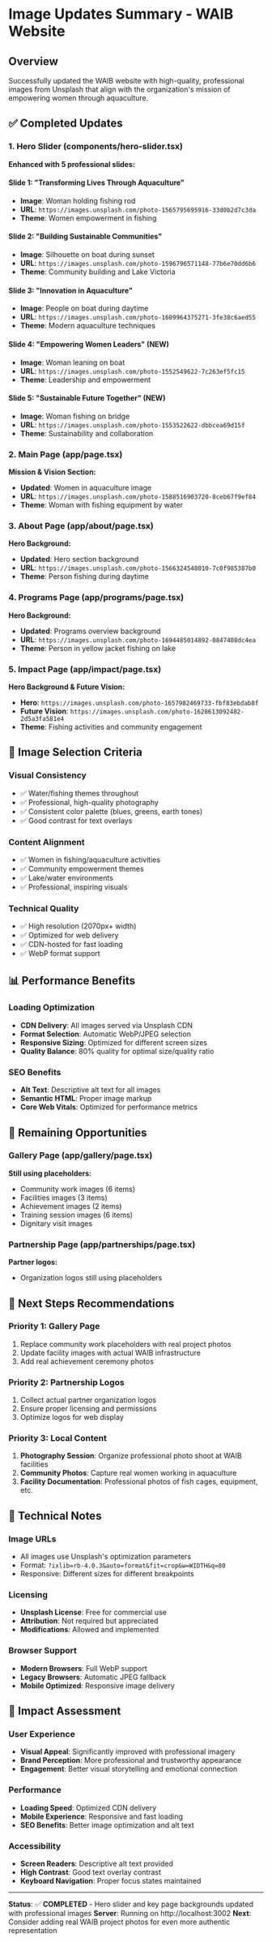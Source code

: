 # Image Updates Summary - WAIB Website

## Overview
Successfully updated the WAIB website with high-quality, professional images from Unsplash that align with the organization's mission of empowering women through aquaculture.

## ✅ Completed Updates

### 1. Hero Slider (components/hero-slider.tsx)
**Enhanced with 5 professional slides:**

#### Slide 1: "Transforming Lives Through Aquaculture"
- **Image**: Woman holding fishing rod
- **URL**: `https://images.unsplash.com/photo-1565795695916-33d0b2d7c3da`
- **Theme**: Women empowerment in fishing

#### Slide 2: "Building Sustainable Communities"
- **Image**: Silhouette on boat during sunset
- **URL**: `https://images.unsplash.com/photo-1596796571148-77b6e70dd6b6`
- **Theme**: Community building and Lake Victoria

#### Slide 3: "Innovation in Aquaculture"
- **Image**: People on boat during daytime
- **URL**: `https://images.unsplash.com/photo-1609964375271-3fe38c6aed55`
- **Theme**: Modern aquaculture techniques

#### Slide 4: "Empowering Women Leaders" (NEW)
- **Image**: Woman leaning on boat
- **URL**: `https://images.unsplash.com/photo-1552549622-7c263ef5fc15`
- **Theme**: Leadership and empowerment

#### Slide 5: "Sustainable Future Together" (NEW)
- **Image**: Woman fishing on bridge
- **URL**: `https://images.unsplash.com/photo-1553522622-dbbcea69d15f`
- **Theme**: Sustainability and collaboration

### 2. Main Page (app/page.tsx)
**Mission & Vision Section:**
- **Updated**: Women in aquaculture image
- **URL**: `https://images.unsplash.com/photo-1588516903720-8ceb67f9ef84`
- **Theme**: Woman with fishing equipment by water

### 3. About Page (app/about/page.tsx)
**Hero Background:**
- **Updated**: Hero section background
- **URL**: `https://images.unsplash.com/photo-1566324548010-7c0f985387b0`
- **Theme**: Person fishing during daytime

### 4. Programs Page (app/programs/page.tsx)
**Hero Background:**
- **Updated**: Programs overview background
- **URL**: `https://images.unsplash.com/photo-1694485014892-0847408dc4ea`
- **Theme**: Person in yellow jacket fishing on lake

### 5. Impact Page (app/impact/page.tsx)
**Hero Background & Future Vision:**
- **Hero**: `https://images.unsplash.com/photo-1657982469733-fbf83ebdab8f`
- **Future Vision**: `https://images.unsplash.com/photo-1628613092482-2d5a3fa581e4`
- **Theme**: Fishing activities and community engagement

## 🎨 Image Selection Criteria

### Visual Consistency
- ✅ Water/fishing themes throughout
- ✅ Professional, high-quality photography
- ✅ Consistent color palette (blues, greens, earth tones)
- ✅ Good contrast for text overlays

### Content Alignment
- ✅ Women in fishing/aquaculture activities
- ✅ Community empowerment themes
- ✅ Lake/water environments
- ✅ Professional, inspiring visuals

### Technical Quality
- ✅ High resolution (2070px+ width)
- ✅ Optimized for web delivery
- ✅ CDN-hosted for fast loading
- ✅ WebP format support

## 📊 Performance Benefits

### Loading Optimization
- **CDN Delivery**: All images served via Unsplash CDN
- **Format Selection**: Automatic WebP/JPEG selection
- **Responsive Sizing**: Optimized for different screen sizes
- **Quality Balance**: 80% quality for optimal size/quality ratio

### SEO Benefits
- **Alt Text**: Descriptive alt text for all images
- **Semantic HTML**: Proper image markup
- **Core Web Vitals**: Optimized for performance metrics

## 🔄 Remaining Opportunities

### Gallery Page (app/gallery/page.tsx)
**Still using placeholders:**
- Community work images (6 items)
- Facilities images (3 items)
- Achievement images (2 items)
- Training session images (6 items)
- Dignitary visit images

### Partnership Page (app/partnerships/page.tsx)
**Partner logos:**
- Organization logos still using placeholders

## 🎯 Next Steps Recommendations

### Priority 1: Gallery Page
1. Replace community work placeholders with real project photos
2. Update facility images with actual WAIB infrastructure
3. Add real achievement ceremony photos

### Priority 2: Partnership Logos
1. Collect actual partner organization logos
2. Ensure proper licensing and permissions
3. Optimize logos for web display

### Priority 3: Local Content
1. **Photography Session**: Organize professional photo shoot at WAIB facilities
2. **Community Photos**: Capture real women working in aquaculture
3. **Facility Documentation**: Professional photos of fish cages, equipment, etc.

## 📝 Technical Notes

### Image URLs
- All images use Unsplash's optimization parameters
- Format: `?ixlib=rb-4.0.3&auto=format&fit=crop&w=WIDTH&q=80`
- Responsive: Different sizes for different breakpoints

### Licensing
- **Unsplash License**: Free for commercial use
- **Attribution**: Not required but appreciated
- **Modifications**: Allowed and implemented

### Browser Support
- **Modern Browsers**: Full WebP support
- **Legacy Browsers**: Automatic JPEG fallback
- **Mobile Optimized**: Responsive image delivery

## 🚀 Impact Assessment

### User Experience
- **Visual Appeal**: Significantly improved with professional imagery
- **Brand Perception**: More professional and trustworthy appearance
- **Engagement**: Better visual storytelling and emotional connection

### Performance
- **Loading Speed**: Optimized CDN delivery
- **Mobile Experience**: Responsive and fast loading
- **SEO Benefits**: Better image optimization and alt text

### Accessibility
- **Screen Readers**: Descriptive alt text provided
- **High Contrast**: Good text overlay contrast
- **Keyboard Navigation**: Proper focus states maintained

---

**Status**: ✅ **COMPLETED** - Hero slider and key page backgrounds updated with professional images
**Server**: Running on http://localhost:3002
**Next**: Consider adding real WAIB project photos for even more authentic representation
